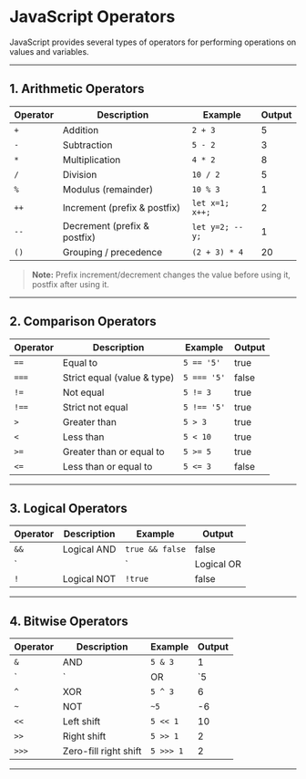 
# JavaScript Operators

JavaScript provides several types of operators for performing operations on values and variables.

---

## 1. Arithmetic Operators

| Operator | Description                     | Example                   | Output |
|----------|---------------------------------|---------------------------|--------|
| `+`      | Addition                        | `2 + 3`                   | 5      |
| `-`      | Subtraction                     | `5 - 2`                   | 3      |
| `*`      | Multiplication                  | `4 * 2`                   | 8      |
| `/`      | Division                        | `10 / 2`                  | 5      |
| `%`      | Modulus (remainder)             | `10 % 3`                  | 1      |
| `++`     | Increment (prefix & postfix)    | `let x=1; x++;`           | 2      |
| `--`     | Decrement (prefix & postfix)    | `let y=2; --y;`           | 1      |
| `()`     | Grouping / precedence           | `(2 + 3) * 4`             | 20     |

> **Note:** Prefix increment/decrement changes the value before using it, postfix after using it.

---

## 2. Comparison Operators

| Operator | Description                       | Example        | Output |
|----------|-----------------------------------|----------------|--------|
| `==`     | Equal to                          | `5 == '5'`     | true   |
| `===`    | Strict equal (value & type)       | `5 === '5'`    | false  |
| `!=`     | Not equal                         | `5 != 3`       | true   |
| `!==`    | Strict not equal                  | `5 !== '5'`    | true   |
| `>`      | Greater than                      | `5 > 3`        | true   |
| `<`      | Less than                         | `5 < 10`       | true   |
| `>=`     | Greater than or equal to          | `5 >= 5`       | true   |
| `<=`     | Less than or equal to             | `5 <= 3`       | false  |

---

## 3. Logical Operators

| Operator | Description           | Example                  | Output |
|----------|---------------------|--------------------------|--------|
| `&&`     | Logical AND          | `true && false`          | false  |
| `||`     | Logical OR           | `true || false`          | true   |
| `!`      | Logical NOT          | `!true`                  | false  |

---

## 4. Bitwise Operators

| Operator | Description                     | Example      | Output |
|----------|---------------------------------|--------------|--------|
| `&`      | AND                             | `5 & 3`      | 1      |
| `|`      | OR                              | `5 | 3`      | 7      |
| `^`      | XOR                             | `5 ^ 3`      | 6      |
| `~`      | NOT                             | `~5`         | -6     |
| `<<`     | Left shift                      | `5 << 1`     | 10     |
| `>>`     | Right shift                     | `5 >> 1`     | 2      |
| `>>>`    | Zero-fill right shift            | `5 >>> 1`    | 2      |

---
